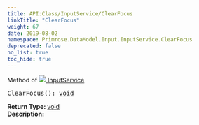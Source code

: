 ```yaml
---
title: API:Class/InputService/ClearFocus
linkTitle: "ClearFocus"
weight: 67
date: 2019-08-02
namespace: Primrose.DataModel.Input.InputService.ClearFocus
deprecated: false
no_list: true
toc_hide: true
---
```

Method of <a href="/docs/api-reference/Class/InputService"><img src="/icons/silk/controller.png"/>&nbsp;InputService</a>
<pre class="method-declaration">
ClearFocus(): <a class="type" href="/docs/api-reference/System/void">void</a></pre>
<b>Return Type: </b>
<a class="type" href="/docs/api-reference/System/void">void</a>
<br/>
<b>Description: </b>